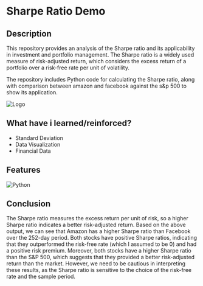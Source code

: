 
# Sharpe Ratio Demo

## Description 
This repository provides an analysis of the Sharpe ratio and its applicability in investment and portfolio management. The Sharpe ratio is a widely used measure of risk-adjusted return, which considers the excess return of a portfolio over a risk-free rate per unit of volatility.

The repository includes Python code for calculating the Sharpe ratio, along with comparison between amazon and facebook against the s&p 500 to show its application.

![Logo](https://upload.wikimedia.org/wikipedia/commons/thumb/1/1a/William_sharpe_2007.jpg/200px-William_sharpe_2007.jpg)


## What have i learned/reinforced?
- Standard Deviation
- Data Visualization
- Financial Data



## Features

![Python](https://img.shields.io/badge/python-3670A0?style=for-the-badge&logo=python&logoColor=ffdd54)


## Conclusion
The Sharpe ratio measures the excess return per unit of risk, so a higher Sharpe ratio indicates a better risk-adjusted return. Based on the above output, we can see that Amazon has a higher Sharpe ratio than Facebook over the 252-day period. Both stocks have positive Sharpe ratios, indicating that they outperformed the risk-free rate (which I assumed to be 0) and had a positive risk premium. Moreover, both stocks have a higher Sharpe ratio than the S&P 500, which suggests that they provided a better risk-adjusted return than the market. However, we need to be cautious in interpreting these results, as the Sharpe ratio is sensitive to the choice of the risk-free rate and the sample period.
